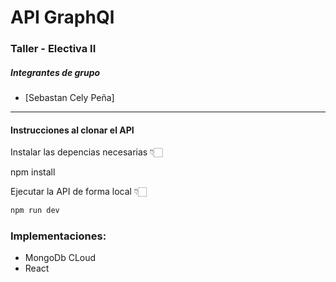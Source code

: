 # API  GraphQl
### Taller - Electiva II

##### Integrantes de grupo
- [Sebastan Cely Peña]


---
#### Instrucciones al clonar el API
Instalar las depencias necesarias 👇🏻

npm install

Ejecutar la API de forma local 👇🏻

```bash
npm run dev
```

### Implementaciones:

- MongoDb CLoud
- React

